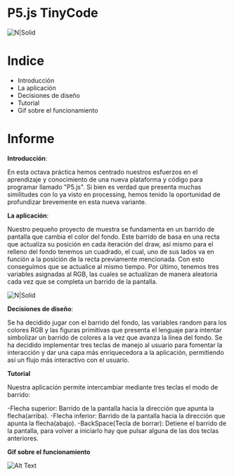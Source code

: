 # P5.js TinyCode

![N|Solid](https://i.gyazo.com/818c382f4fae05309f047120ee4ed15b.png)

# Indice

  - Introducción
  - La aplicación
  - Decisiones de diseño
  - Tutorial
  - Gif sobre el funcionamiento

# Informe

**Introducción**:

En esta octava práctica hemos centrado nuestros esfuerzos en el aprendizaje y conocimiento de una nueva plataforma y código para programar llamado "P5.js". Si bien es verdad que presenta muchas similitudes con lo ya visto en processing, hemos tenido la oportunidad de profundizar brevemente en esta nueva variante.

**La aplicación**:

Nuestro pequeño proyecto de muestra se fundamenta en un barrido de pantalla que cambia el color del fondo.
Este barrido de basa en una recta que actualiza su posición en cada iteración del draw, así mismo para el relleno del fondo tenemos un cuadrado, el cual, uno de sus lados va en función a la posición de la recta previamente mencionada. Con esto conseguimos que se actualice al mismo tiempo.
Por último, tenemos tres variables asignadas al RGB, las cuales se actualizan de manera aleatoria cada vez que se completa un barrido de la pantalla.

![N|Solid](https://i.gyazo.com/99472f119f3cb1f28528eacc4fabd626.png)

**Decisiones de diseño**:

Se ha decidido jugar con el barrido del fondo, las variables random para los colores RGB y las figuras primitivas que presenta el lenguaje para intentar simbolizar un barrido de colores a la vez que avanza la línea del fondo.
Se ha decidido implementar tres teclas de manejo al usuario para fomentar la interacción y dar una capa más enriquecedora a la aplicación, permitiendo así un flujo más interactivo con el usuario.


**Tutorial**

Nuestra aplicación permite intercambiar mediante tres teclas el modo de barrido:

  -Flecha superior: Barrido de la pantalla hacia la dirección que apunta la flecha(arriba).
  -Flecha inferior: Barrido de la pantalla hacia la dirección que apunta la flecha(abajo).
  -BackSpace(Tecla de borrar): Detiene el barrido de la pantalla, para volver a iniciarlo hay que pulsar alguna de las dos teclas anteriores.


**Gif sobre el funcionamiento**


![Alt Text](https://i.gyazo.com/b0852ee34342d0022a432a8d4ca0d91f.gif)
